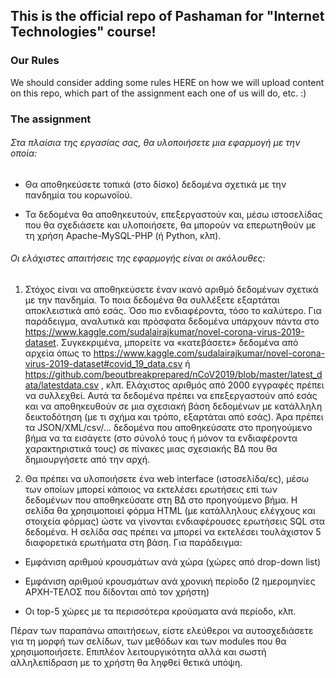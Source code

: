 ## This is the official repo of Pashaman for "Internet Technologies" course!

### Our Rules

We should consider adding some rules HERE on how we will upload content on this repo,
which part of the assignment each one of us will do, etc. :)

### The assignment

###### Στα πλαίσια της εργασίας σας, θα υλοποιήσετε μια εφαρμογή με την οποία:

* Θα αποθηκεύσετε τοπικά (στο δίσκο) δεδομένα σχετικά με την πανδημία του κορωνοϊού.

* Τα δεδομένα θα αποθηκευτούν, επεξεργαστούν και, μέσω ιστοσελίδας που θα σχεδιάσετε και υλοποιήσετε, θα μπορούν να επερωτηθούν με τη χρήση Apache-MySQL-PHP (ή Python, κλπ).

###### Οι ελάχιστες απαιτήσεις της εφαρμογής είναι οι ακόλουθες:

1. Στόχος είναι να αποθηκεύσετε έναν ικανό αριθμό δεδομένων σχετικά με την πανδημία. Το ποια δεδομένα θα συλλέξετε εξαρτάται αποκλειστικά από εσάς. Όσο πιο ενδιαφέροντα, τόσο το καλύτερο. Για παράδειγμα, αναλυτικά και πρόσφατα δεδομένα υπάρχουν πάντα στο https://www.kaggle.com/sudalairajkumar/novel-corona-virus-2019-dataset. Συγκεκριμένα, μπορείτε να «κατεβάσετε» δεδομένα από αρχεία όπως το https://www.kaggle.com/sudalairajkumar/novel-corona-virus-2019-dataset#covid_19_data.csv ή https://github.com/beoutbreakprepared/nCoV2019/blob/master/latest_data/latestdata.csv , κλπ. Ελάχιστος αριθμός από 2000 εγγραφές πρέπει να συλλεχθεί. Αυτά τα δεδομένα πρέπει να επεξεργαστούν από εσάς και να αποθηκευθούν σε μια σχεσιακή βάση δεδομένων με κατάλληλη δεικτοδότηση (με τι σχήμα και τρόπο, εξαρτάται από εσάς). Άρα πρέπει τα JSON/XML/csv/… δεδομένα που αποθηκεύσατε στο προηγούμενο βήμα να τα εισάγετε (στο σύνολό τους ή μόνον τα ενδιαφέροντα χαρακτηριστικά τους) σε πίνακες μιας σχεσιακής ΒΔ που θα δημιουργήσετε από την αρχή.

2. Θα πρέπει να υλοποιήσετε ένα web interface (ιστοσελίδα/ες), μέσω των οποίων μπορεί κάποιος να εκτελέσει ερωτήσεις επί των δεδομένων που αποθηκεύσατε στη ΒΔ στο προηγούμενο βήμα. Η σελίδα θα χρησιμοποιεί φόρμα HTML (με κατάλληλους ελέγχους και στοιχεία φόρμας) ώστε να γίνονται ενδιαφέρουσες ερωτήσεις SQL στα δεδομένα. Η σελίδα σας πρέπει να μπορεί να εκτελέσει τουλάχιστον 5 διαφορετικά ερωτήματα στη βάση. Για παράδειγμα:

* Εμφάνιση αριθμού κρουσμάτων ανά χώρα (χώρες από drop-down list)

* Εμφάνιση αριθμού κρουσμάτων ανά χρονική περίοδο (2 ημερομηνίες ΑΡΧΗ-ΤΕΛΟΣ που δίδονται από τον χρήστη)

* Οι top-5 χώρες με τα περισσότερα κρούσματα ανά περίοδο, κλπ.



Πέραν των παραπάνω απαιτήσεων, είστε ελεύθεροι να αυτοσχεδιάσετε για τη μορφή των σελίδων, των μεθόδων και των modules που θα χρησιμοποιήσετε. Επιπλέον λειτουργικότητα αλλά και σωστή αλληλεπίδραση με το χρήστη θα ληφθεί θετικά υπόψη.
